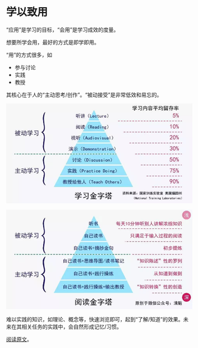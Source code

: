 # 学以致用

“应用”是学习的目标，“会用”是学习成效的度量。

想要所学会用，最好的方式是即学即用。

“用”的方式很多，如

* 参与讨论
* 实践
* 教授

其核心在于人的“主动思考/创作”。“被动接受”是非常低效和易忘的。

![&#x5B66;&#x4E60;&#x91D1;&#x5B57;&#x5854;](../../.gitbook/assets/992ed2e0-bc8f-11eb-b46e-6d01dfa56aed.jpg)

![&#x9605;&#x8BFB;&#x91D1;&#x5B57;&#x5854;](../../.gitbook/assets/78b2fa40-bc90-11eb-8897-81db1c78e0a0.jpg)

难以实践的知识，如理论、概念等，快速浏览即可，起到“了解/知道”的效果。未来在其相关任务的实践中，会自然形成记忆/习惯。

[阅读原文](https://mp.weixin.qq.com/s/TckCAw2ovU1eUVF9Z3_FOg)。

